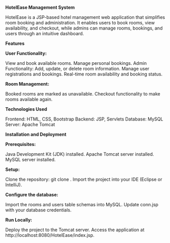 **HotelEase Management System**

HotelEase is a JSP-based hotel management web application 
that simplifies room booking and administration. 
It enables users to book rooms, view availability, 
and checkout, while admins can manage rooms, bookings, 
and users through an intuitive dashboard.

**Features**

**User Functionality:**

View and book available rooms.
Manage personal bookings.
Admin Functionality:
Add, update, or delete room information.
Manage user registrations and bookings.
Real-time room availability and booking status.

**Room Management:**

Booked rooms are marked as unavailable.
Checkout functionality to make rooms available again.

**Technologies Used**

Frontend: HTML, CSS, Bootstrap
Backend: JSP, Servlets
Database: MySQL
Server: Apache Tomcat

**Installation and Deployment**

**Prerequisites:**

Java Development Kit (JDK) installed.
Apache Tomcat server installed.
MySQL server installed.

**Setup:**

Clone the repository: git clone <repository-url>.
Import the project into your IDE (Eclipse or IntelliJ).

**Configure the database:**

Import the rooms and users table schemas into MySQL.
Update conn.jsp with your database credentials.

**Run Locally:**

Deploy the project to the Tomcat server.
Access the application at http://localhost:8080/HotelEase/index.jsp.
